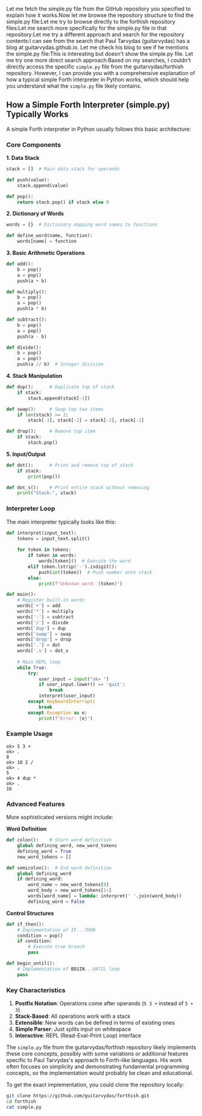Let me fetch the simple.py file from the GitHub repository you specified to explain how it works.Now let me browse the repository structure to find the simple.py file:Let me try to browse directly to the forthish repository files:Let me search more specifically for the simple.py file in that repository:Let me try a different approach and search for the repository contents:I can see from the search that Paul Tarvydas (guitarvydas) has a blog at guitarvydas.github.io. Let me check his blog to see if he mentions the simple.py file:This is interesting but doesn't show the simple.py file. Let me try one more direct search approach:Based on my searches, I couldn't directly access the specific `simple.py` file from the guitarvydas/forthish repository. However, I can provide you with a comprehensive explanation of how a typical simple Forth interpreter in Python works, which should help you understand what the `simple.py` file likely contains.

## How a Simple Forth Interpreter (simple.py) Typically Works

A simple Forth interpreter in Python usually follows this basic architecture:

### **Core Components**

**1. Data Stack**

```python
stack = []  # Main data stack for operands

def push(value):
    stack.append(value)

def pop():
    return stack.pop() if stack else 0
```

**2. Dictionary of Words**

```python
words = {}  # Dictionary mapping word names to functions

def define_word(name, function):
    words[name] = function
```

**3. Basic Arithmetic Operations**

```python
def add():
    b = pop()
    a = pop()
    push(a + b)

def multiply():
    b = pop()
    a = pop()
    push(a * b)

def subtract():
    b = pop()
    a = pop()
    push(a - b)

def divide():
    b = pop()
    a = pop()
    push(a // b)  # Integer division
```

**4. Stack Manipulation**

```python
def dup():      # Duplicate top of stack
    if stack:
        stack.append(stack[-1])

def swap():     # Swap top two items
    if len(stack) >= 2:
        stack[-1], stack[-2] = stack[-2], stack[-1]

def drop():     # Remove top item
    if stack:
        stack.pop()
```

**5. Input/Output**

```python
def dot():      # Print and remove top of stack
    if stack:
        print(pop())

def dot_s():    # Print entire stack without removing
    print("Stack:", stack)
```

### **Interpreter Loop**

The main interpreter typically looks like this:

```python
def interpret(input_text):
    tokens = input_text.split()
    
    for token in tokens:
        if token in words:
            words[token]()  # Execute the word
        elif token.lstrip('-').isdigit():
            push(int(token))  # Push number onto stack
        else:
            print(f"Unknown word: {token}")

def main():
    # Register built-in words
    words['+'] = add
    words['*'] = multiply
    words['-'] = subtract
    words['/'] = divide
    words['dup'] = dup
    words['swap'] = swap
    words['drop'] = drop
    words['.'] = dot
    words['.s'] = dot_s
    
    # Main REPL loop
    while True:
        try:
            user_input = input("ok> ")
            if user_input.lower() == 'quit':
                break
            interpret(user_input)
        except KeyboardInterrupt:
            break
        except Exception as e:
            print(f"Error: {e}")
```

### **Example Usage**

```
ok> 5 3 +
ok> .
8
ok> 10 2 /
ok> .
5
ok> 4 dup *
ok> .
16
```

### **Advanced Features**

More sophisticated versions might include:

**Word Definition**

```python
def colon():    # Start word definition
    global defining_word, new_word_tokens
    defining_word = True
    new_word_tokens = []

def semicolon():  # End word definition
    global defining_word
    if defining_word:
        word_name = new_word_tokens[0]
        word_body = new_word_tokens[1:]
        words[word_name] = lambda: interpret(' '.join(word_body))
        defining_word = False
```

**Control Structures**

```python
def if_then():
    # Implementation of IF...THEN
    condition = pop()
    if condition:
        # Execute true branch
        pass

def begin_until():
    # Implementation of BEGIN...UNTIL loop
    pass
```

### **Key Characteristics**

1. **Postfix Notation**: Operations come after operands (`5 3 +` instead of `5 + 3`)
2. **Stack-Based**: All operations work with a stack
3. **Extensible**: New words can be defined in terms of existing ones
4. **Simple Parser**: Just splits input on whitespace
5. **Interactive**: REPL (Read-Eval-Print Loop) interface

The `simple.py` file from the guitarvydas/forthish repository likely implements these core concepts, possibly with some variations or additional features specific to Paul Tarvydas's approach to Forth-like languages. His work often focuses on simplicity and demonstrating fundamental programming concepts, so the implementation would probably be clean and educational.

To get the exact implementation, you could clone the repository locally:

```bash
git clone https://github.com/guitarvydas/forthish.git
cd forthish
cat simple.py
```